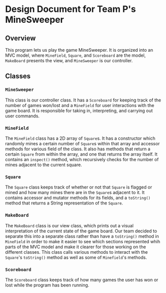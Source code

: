 Design Document for Team P's MineSweeper
===

## Overview
This program lets us play the game MineSweeper. It is organized into an MVC model, where `MineField`, `Square`, and `Scoreboard` are the model, `MakeBoard` presents the view, and `MineSweeper` is our controller.

## Classes
### `MineSweeper`
This class is our controller class. It has a `Scoreboard` for keeping track of the number of games won/lost and a `MineField` for user interactions with the game board. It is responsible for taking in, interpreting, and carrying out user commands.

### `MineField`
The `MineField` class has a 2D array of `Square`s. It has a constructor which randomly mines a certain number of `Square`s within that array and accessor methods for various field of the class. It also has methods that return a certain `Square` from within the array, and one that returns the array itself. It contains an `inspect()` method, which recursively checks for the number of mines adjacent to the current square.

### `Square`
The `Square` class keeps track of whether or not that `Square` is flagged or mined and how many mines there are in the `Square`s adjacent to it. It contains accessor and mutator methods for its fields, and a `toString()` method that returns a String representation of the `Square`.

### `MakeBoard`
The `MakeBoard` class is our view class, which prints out a visual interpretation of the current state of the game board. Our team decided to separate this into a separate class rather than have a `toString()` method in `MineField` in order to make it easier to see which sections represented whih parts of the MVC model and make it clearer for those working on the different classes. This class calls various methods to interact with the `Square`'s `toString()` method as well as some of `Minefield`'s methods.

### `Scoreboard`
The `Scoreboard` class keeps track of how many games the user has won or lost while the program has been running.

